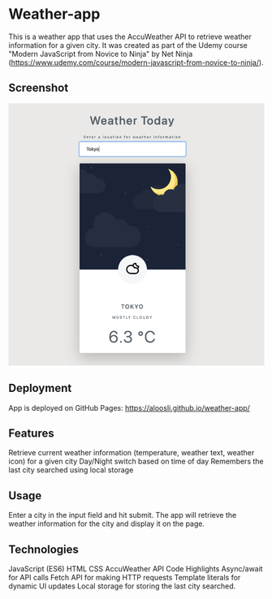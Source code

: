 # Weather-app
This is a weather app that uses the AccuWeather API to retrieve weather information for a given city. It was created as part of the Udemy course "Modern JavaScript from Novice to Ninja" by Net Ninja (https://www.udemy.com/course/modern-javascript-from-novice-to-ninja/).

## Screenshot
![Weather App Screenshot](./img/weather-app-screenshot.png)

## Deployment
App is deployed on GitHub Pages: https://aloosli.github.io/weather-app/

## Features
Retrieve current weather information (temperature, weather text, weather icon) for a given city
Day/Night switch based on time of day
Remembers the last city searched using local storage
## Usage
Enter a city in the input field and hit submit. The app will retrieve the weather information for the city and display it on the page.

## Technologies
JavaScript (ES6)
HTML
CSS
AccuWeather API
Code Highlights
Async/await for API calls
Fetch API for making HTTP requests
Template literals for dynamic UI updates
Local storage for storing the last city searched.